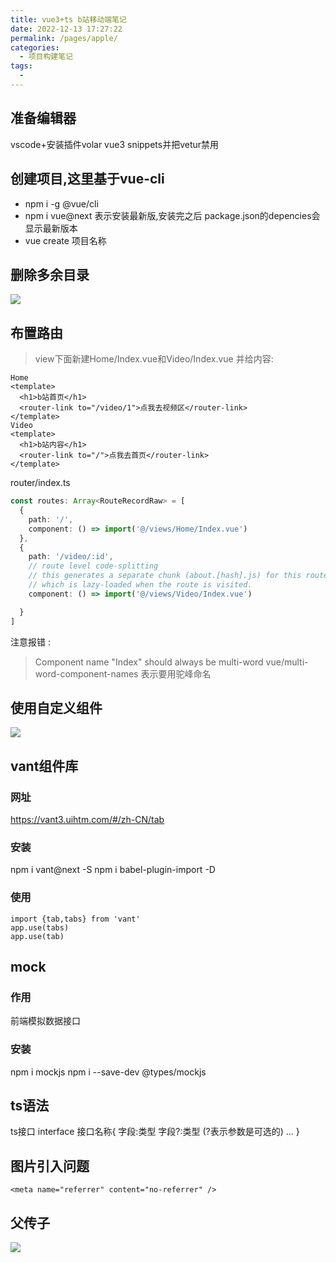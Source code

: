 ```yaml
---
title: vue3+ts b站移动端笔记
date: 2022-12-13 17:27:22
permalink: /pages/apple/
categories:
  - 项目构建笔记
tags:
  -
---
```


## 准备编辑器
vscode+安装插件volar vue3 snippets并把vetur禁用

## 创建项目,这里基于vue-cli

- npm i -g @vue/cli
- npm i vue@next 表示安装最新版,安装完之后
  package.json的depencies会显示最新版本
- vue create 项目名称

## 删除多余目录

<img src="/vue/img.png">

## 布置路由

> view下面新建Home/Index.vue和Video/Index.vue
> 并给内容:

```vue
Home
<template>
  <h1>b站首页</h1>
  <router-link to="/video/1">点我去视频区</router-link>
</template>
Video
<template>
  <h1>b站内容</h1>
  <router-link to="/">点我去首页</router-link>
</template>
```

router/index.ts

```ts
const routes: Array<RouteRecordRaw> = [
  {
    path: '/',
    component: () => import('@/views/Home/Index.vue')
  },
  {
    path: '/video/:id',
    // route level code-splitting
    // this generates a separate chunk (about.[hash].js) for this route
    // which is lazy-loaded when the route is visited.
    component: () => import('@/views/Video/Index.vue')

  }
]
```

注意报错 :

> Component name "Index" should always be multi-word  vue/multi-word-component-names
> 表示要用驼峰命名

## 使用自定义组件

<img src="/vue/img_1.png">

## vant组件库

### 网址

https://vant3.uihtm.com/#/zh-CN/tab

### 安装

npm i vant@next -S
npm i babel-plugin-import -D

### 使用

```vue
import {tab,tabs} from 'vant'
app.use(tabs)
app.use(tab)
```

## mock

### 作用

前端模拟数据接口

### 安装

npm i mockjs
npm i --save-dev @types/mockjs

## ts语法

ts接口
interface 接口名称{
字段:类型
字段?:类型 (?表示参数是可选的)
...
}

## 图片引入问题

~~~
<meta name="referrer" content="no-referrer" />
~~~

## 父传子

![](/01vue3tsb站移动端笔记/a2b87914288645b89aec3609c1cf662c.png)


